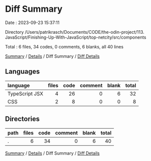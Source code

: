 # Diff Summary

Date : 2023-09-23 15:37:11

Directory /Users/patrikrasch/Documents/CODE/the-odin-project/113. JavaScript/Finishing-Up-With-JavaScript/top-netcity/src/components

Total : 6 files,  34 codes, 0 comments, 6 blanks, all 40 lines

[Summary](results.md) / [Details](details.md) / Diff Summary / [Diff Details](diff-details.md)

## Languages
| language | files | code | comment | blank | total |
| :--- | ---: | ---: | ---: | ---: | ---: |
| TypeScript JSX | 4 | 26 | 0 | 6 | 32 |
| CSS | 2 | 8 | 0 | 0 | 8 |

## Directories
| path | files | code | comment | blank | total |
| :--- | ---: | ---: | ---: | ---: | ---: |
| . | 6 | 34 | 0 | 6 | 40 |

[Summary](results.md) / [Details](details.md) / Diff Summary / [Diff Details](diff-details.md)